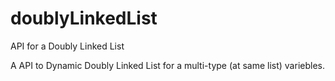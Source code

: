# doublyLinkedList
API for a Doubly Linked List

A API to Dynamic Doubly Linked List for a multi-type (at same list) variebles.
